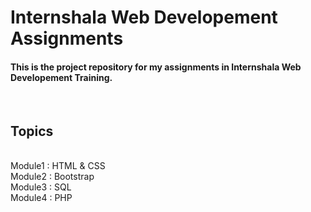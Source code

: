 <!DOCTYPE html>
<html>
  <head>
   <h1>Internshala Web Developement Assignments</h1></head>
  <body>
<h4>This is the project repository for my assignments in Internshala Web Developement Training.</h4><br>
<h2>Topics</h2><br>
Module1 : HTML & CSS<br>
Module2 : Bootstrap<br>
Module3 : SQL<br>
Module4 : PHP<br>
</body>
</html>
